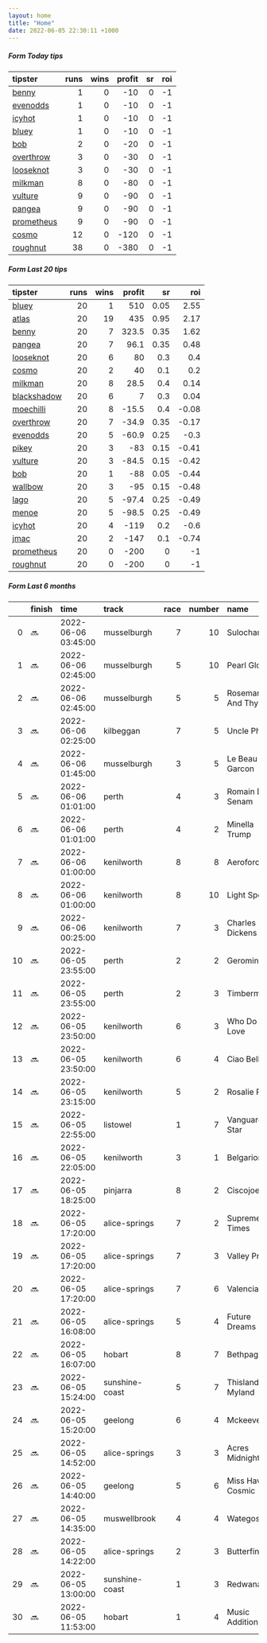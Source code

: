 ```yaml
---   
layout: home  
title: "Home"   
date: 2022-06-05 22:30:11 +1000  
---   
```



##### Form Today tips   

| tipster                                                       |   runs |   wins |   profit |   sr |   roi |
|:--------------------------------------------------------------|-------:|-------:|---------:|-----:|------:|
| [benny](https://mrwayneo.github.io/tips/benny.html)           |      1 |      0 |      -10 |    0 |    -1 |
| [evenodds](https://mrwayneo.github.io/tips/evenodds.html)     |      1 |      0 |      -10 |    0 |    -1 |
| [icyhot](https://mrwayneo.github.io/tips/icyhot.html)         |      1 |      0 |      -10 |    0 |    -1 |
| [bluey](https://mrwayneo.github.io/tips/bluey.html)           |      1 |      0 |      -10 |    0 |    -1 |
| [bob](https://mrwayneo.github.io/tips/bob.html)               |      2 |      0 |      -20 |    0 |    -1 |
| [overthrow](https://mrwayneo.github.io/tips/overthrow.html)   |      3 |      0 |      -30 |    0 |    -1 |
| [looseknot](https://mrwayneo.github.io/tips/looseknot.html)   |      3 |      0 |      -30 |    0 |    -1 |
| [milkman](https://mrwayneo.github.io/tips/milkman.html)       |      8 |      0 |      -80 |    0 |    -1 |
| [vulture](https://mrwayneo.github.io/tips/vulture.html)       |      9 |      0 |      -90 |    0 |    -1 |
| [pangea](https://mrwayneo.github.io/tips/pangea.html)         |      9 |      0 |      -90 |    0 |    -1 |
| [prometheus](https://mrwayneo.github.io/tips/prometheus.html) |      9 |      0 |      -90 |    0 |    -1 |
| [cosmo](https://mrwayneo.github.io/tips/cosmo.html)           |     12 |      0 |     -120 |    0 |    -1 |
| [roughnut](https://mrwayneo.github.io/tips/roughnut.html)     |     38 |      0 |     -380 |    0 |    -1 |

##### Form Last 20 tips   

| tipster                                                         |   runs |   wins |   profit |   sr |   roi |
|:----------------------------------------------------------------|-------:|-------:|---------:|-----:|------:|
| [bluey](https://mrwayneo.github.io/tips/bluey.html)             |     20 |      1 |    510   | 0.05 |  2.55 |
| [atlas](https://mrwayneo.github.io/tips/atlas.html)             |     20 |     19 |    435   | 0.95 |  2.17 |
| [benny](https://mrwayneo.github.io/tips/benny.html)             |     20 |      7 |    323.5 | 0.35 |  1.62 |
| [pangea](https://mrwayneo.github.io/tips/pangea.html)           |     20 |      7 |     96.1 | 0.35 |  0.48 |
| [looseknot](https://mrwayneo.github.io/tips/looseknot.html)     |     20 |      6 |     80   | 0.3  |  0.4  |
| [cosmo](https://mrwayneo.github.io/tips/cosmo.html)             |     20 |      2 |     40   | 0.1  |  0.2  |
| [milkman](https://mrwayneo.github.io/tips/milkman.html)         |     20 |      8 |     28.5 | 0.4  |  0.14 |
| [blackshadow](https://mrwayneo.github.io/tips/blackshadow.html) |     20 |      6 |      7   | 0.3  |  0.04 |
| [moechilli](https://mrwayneo.github.io/tips/moechilli.html)     |     20 |      8 |    -15.5 | 0.4  | -0.08 |
| [overthrow](https://mrwayneo.github.io/tips/overthrow.html)     |     20 |      7 |    -34.9 | 0.35 | -0.17 |
| [evenodds](https://mrwayneo.github.io/tips/evenodds.html)       |     20 |      5 |    -60.9 | 0.25 | -0.3  |
| [pikey](https://mrwayneo.github.io/tips/pikey.html)             |     20 |      3 |    -83   | 0.15 | -0.41 |
| [vulture](https://mrwayneo.github.io/tips/vulture.html)         |     20 |      3 |    -84.5 | 0.15 | -0.42 |
| [bob](https://mrwayneo.github.io/tips/bob.html)                 |     20 |      1 |    -88   | 0.05 | -0.44 |
| [wallbow](https://mrwayneo.github.io/tips/wallbow.html)         |     20 |      3 |    -95   | 0.15 | -0.48 |
| [lago](https://mrwayneo.github.io/tips/lago.html)               |     20 |      5 |    -97.4 | 0.25 | -0.49 |
| [menoe](https://mrwayneo.github.io/tips/menoe.html)             |     20 |      5 |    -98.5 | 0.25 | -0.49 |
| [icyhot](https://mrwayneo.github.io/tips/icyhot.html)           |     20 |      4 |   -119   | 0.2  | -0.6  |
| [jmac](https://mrwayneo.github.io/tips/jmac.html)               |     20 |      2 |   -147   | 0.1  | -0.74 |
| [prometheus](https://mrwayneo.github.io/tips/prometheus.html)   |     20 |      0 |   -200   | 0    | -1    |
| [roughnut](https://mrwayneo.github.io/tips/roughnut.html)       |     20 |      0 |   -200   | 0    | -1    |

##### Form Last 6 months   

|    | finish   | time                | track          |   race |   number | name               |   odds | tipster            |
|---:|:---------|:--------------------|:---------------|-------:|---------:|:-------------------|-------:|:-------------------|
|  0 | :soon:   | 2022-06-06 03:45:00 | musselburgh    |      7 |       10 | Sulochana          |  11    | vulture            |
|  1 | :soon:   | 2022-06-06 02:45:00 | musselburgh    |      5 |       10 | Pearl Glory        |   3.1  | vulture            |
|  2 | :soon:   | 2022-06-06 02:45:00 | musselburgh    |      5 |        5 | Rosemary And Thyme |  23    | cosmo,bluey        |
|  3 | :soon:   | 2022-06-06 02:25:00 | kilbeggan      |      7 |        5 | Uncle Phil         |   1.26 | overthrow          |
|  4 | :soon:   | 2022-06-06 01:45:00 | musselburgh    |      3 |        5 | Le Beau Garcon     |   7    | milkman            |
|  5 | :soon:   | 2022-06-06 01:01:00 | perth          |      4 |        3 | Romain De Senam    |   5.5  | vulture            |
|  6 | :soon:   | 2022-06-06 01:01:00 | perth          |      4 |        2 | Minella Trump      |   2.8  | overthrow          |
|  7 | :soon:   | 2022-06-06 01:00:00 | kenilworth     |      8 |        8 | Aeroforce          |   5    | looseknot          |
|  8 | :soon:   | 2022-06-06 01:00:00 | kenilworth     |      8 |       10 | Light Speed        |   5    | looseknot          |
|  9 | :soon:   | 2022-06-06 00:25:00 | kenilworth     |      7 |        3 | Charles Dickens    |   2.45 | milkman            |
| 10 | :soon:   | 2022-06-05 23:55:00 | perth          |      2 |        2 | Geromino           |   3.6  | evenodds,overthrow |
| 11 | :soon:   | 2022-06-05 23:55:00 | perth          |      2 |        3 | Timberman          |   3.75 | vulture            |
| 12 | :soon:   | 2022-06-05 23:50:00 | kenilworth     |      6 |        3 | Who Do You Love    |   3.8  | milkman            |
| 13 | :soon:   | 2022-06-05 23:50:00 | kenilworth     |      6 |        4 | Ciao Bella         |   1.85 | milkman            |
| 14 | :soon:   | 2022-06-05 23:15:00 | kenilworth     |      5 |        2 | Rosalie Runs       |   7.5  | pangea             |
| 15 | :soon:   | 2022-06-05 22:55:00 | listowel       |      1 |        7 | Vanguard Star      |   7.5  | looseknot          |
| 16 | :soon:   | 2022-06-05 22:05:00 | kenilworth     |      3 |        1 | Belgarion          |   5    | milkman            |
| 17 | :soon:   | 2022-06-05 18:25:00 | pinjarra       |      8 |        2 | Ciscojoe           |   3.3  | vulture            |
| 18 | :soon:   | 2022-06-05 17:20:00 | alice-springs  |      7 |        2 | Supreme Times      |   2.35 | pangea             |
| 19 | :soon:   | 2022-06-05 17:20:00 | alice-springs  |      7 |        3 | Valley Prince      |   9.5  | pangea             |
| 20 | :soon:   | 2022-06-05 17:20:00 | alice-springs  |      7 |        6 | Valenciano         |   8    | pangea             |
| 21 | :soon:   | 2022-06-05 16:08:00 | alice-springs  |      5 |        4 | Future Dreams      |   2.6  | vulture            |
| 22 | :soon:   | 2022-06-05 16:07:00 | hobart         |      8 |        7 | Bethpage           |   5.5  | pangea             |
| 23 | :soon:   | 2022-06-05 15:24:00 | sunshine-coast |      5 |        7 | Thisland Is Myland |   2.8  | milkman            |
| 24 | :soon:   | 2022-06-05 15:20:00 | geelong        |      6 |        4 | Mckeever           |   4.2  | pangea             |
| 25 | :soon:   | 2022-06-05 14:52:00 | alice-springs  |      3 |        3 | Acres Midnight     |  12    | pangea             |
| 26 | :soon:   | 2022-06-05 14:40:00 | geelong        |      5 |        6 | Miss Havana Cosmic |   9.5  | vulture            |
| 27 | :soon:   | 2022-06-05 14:35:00 | muswellbrook   |      4 |        4 | Wategos            |   1.6  | milkman            |
| 28 | :soon:   | 2022-06-05 14:22:00 | alice-springs  |      2 |        3 | Butterfingers      |   5    | pangea             |
| 29 | :soon:   | 2022-06-05 13:00:00 | sunshine-coast |      1 |        3 | Redwana            |   2.5  | vulture,milkman    |
| 30 | :soon:   | 2022-06-05 11:53:00 | hobart         |      1 |        4 | Music Addition     |   1.57 | icyhot             |